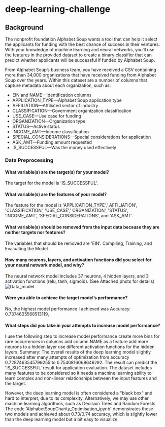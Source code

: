 # deep-learning-challenge

## Background
The nonprofit foundation Alphabet Soup wants a tool that can help it select the applicants for funding with the best chance of success in their ventures. With your knowledge of machine learning and neural networks, you’ll use the features in the provided dataset to create a binary classifier that can predict whether applicants will be successful if funded by Alphabet Soup.

From Alphabet Soup’s business team, you have received a CSV containing more than 34,000 organizations that have received funding from Alphabet Soup over the years. Within this dataset are a number of columns that capture metadata about each organization, such as:

* EIN and NAME—Identification columns
* APPLICATION_TYPE—Alphabet Soup application type
* AFFILIATION—Affiliated sector of industry
* CLASSIFICATION—Government organization classification
* USE_CASE—Use case for funding
* ORGANIZATION—Organization type
* STATUS—Active status
* INCOME_AMT—Income classification
* SPECIAL_CONSIDERATIONS—Special considerations for application
* ASK_AMT—Funding amount requested
* IS_SUCCESSFUL—Was the money used effectively

### Data Preprocessing
#### What variable(s) are the target(s) for your model?

The target for the model is 'IS_SUCCESSFUL'.

#### What variable(s) are the features of your model?

The feature for the model is 'APPLICATION_TYPE',' AFFILIATION', 'CLASSIFICATION', 'USE_CASE',' ORGANIZATION', 'STATUS', 'INCOME_AMT', 'SPECIAL_CONSIDERATIONS', and 'ASK_AMT'.

#### What variable(s) should be removed from the input data because they are neither targets nor features?

The variables that should be removed are 'EIN'.
Compiling, Training, and Evaluating the Model

#### How many neurons, layers, and activation functions did you select for your neural network model, and why?

The neural network model includes 37 neurons, 4 hidden layers, and 3 activation functions (relu, tanh, sigmoid). (See Attached photo for details)
![Data_model](https://github.com/SMKSmith/deep-learning-challenge/assets/117343047/84379b0f-5497-45a4-a75a-fb5788f3a1bd)

#### Were you able to achieve the target model’s performance?

No, the highest model performance I achieved was Accuracy: 0.7374635568513119,

#### What steps did you take in your attempts to increase model performance?

I use the following step to increase model performance
create more bins for rare occurrences in columns
add column NAME as a feature
add more neurons to a hidden layer
use different activation functions for the hidden layers.
Summary:
The overall results of the deep learning model slightly increased after many attempts of optimization from accuracy 0.7287463545799255 to 0.7540816068649292. The result can predict the 'IS_SUCCESSFUL' result for application evaluation. The dataset includes many features to be considered so it needs a machine learning ability to learn complex and non-linear relationships between the input features and the target.

However, the deep learning model is often considered a "black box" and hard to interpret, due to its complexity. Alternatively, we may use other machine learning algorithms, such as Decision Trees and Random Forests. The code 'AlphabetSoupCharity_Optimisation_ipynb' demonstrates these two models and achieved about 0.73/0.74 accuracy, which is slightly lower than the deep learning model but a bit easy to visualize.
